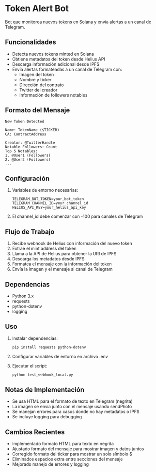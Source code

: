 # Token Alert Bot

Bot que monitorea nuevos tokens en Solana y envía alertas a un canal de Telegram.

## Funcionalidades

- Detecta nuevos tokens minted en Solana
- Obtiene metadatos del token desde Helius API
- Descarga información adicional desde IPFS
- Envía alertas formateadas a un canal de Telegram con:
  - Imagen del token
  - Nombre y ticker
  - Dirección del contrato
  - Twitter del creador
  - Información de followers notables

## Formato del Mensaje

```
New Token Detected

Name: TokenName ($TICKER)
CA: ContractAddress

Creator: @TwitterHandle
Notable Followers: Count
Top 5 Notables:
1. @User1 (Followers)
2. @User2 (Followers)
...
```

## Configuración

1. Variables de entorno necesarias:
   ```
   TELEGRAM_BOT_TOKEN=your_bot_token
   TELEGRAM_CHANNEL_ID=your_channel_id
   HELIUS_API_KEY=your_helius_api_key
   ```

2. El channel_id debe comenzar con -100 para canales de Telegram

## Flujo de Trabajo

1. Recibe webhook de Helius con información del nuevo token
2. Extrae el mint address del token
3. Llama a la API de Helius para obtener la URI de IPFS
4. Descarga los metadatos desde IPFS
5. Formatea el mensaje con la información del token
6. Envía la imagen y el mensaje al canal de Telegram

## Dependencias

- Python 3.x
- requests
- python-dotenv
- logging

## Uso

1. Instalar dependencias:
   ```bash
   pip install requests python-dotenv
   ```

2. Configurar variables de entorno en archivo .env

3. Ejecutar el script:
   ```bash
   python test_webhook_local.py
   ```

## Notas de Implementación

- Se usa HTML para el formato de texto en Telegram (negrita)
- La imagen se envía junto con el mensaje usando sendPhoto
- Se manejan errores para casos donde no hay metadatos o IPFS
- Se incluye logging para debugging

## Cambios Recientes

- Implementado formato HTML para texto en negrita
- Ajustado formato del mensaje para mostrar imagen y datos juntos
- Corregido formato del ticker para mostrar un solo símbolo $
- Eliminados espacios extra entre secciones del mensaje
- Mejorado manejo de errores y logging 